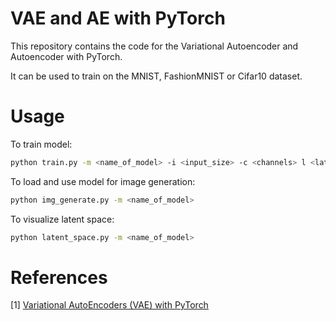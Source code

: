 # VAE and AE with PyTorch
This repository contains the code for the Variational Autoencoder and Autoencoder with PyTorch. </p>
It can be used to train on the MNIST, FashionMNIST or Cifar10 dataset. </p>
# Usage

To train model:

```bash
python train.py -m <name_of_model> -i <input_size> -c <channels> l <latent_size> -b <batch_size> -d <data_set> -ne <number_of_epochs> -lr <learning_rate> -rt <reconstruct_type>
```

To load and use model for image generation:
```bash
python img_generate.py -m <name_of_model>
```

To visualize latent space:
```bash
python latent_space.py -m <name_of_model>
```

# References
[1] [Variational AutoEncoders (VAE) with PyTorch](https://avandekleut.github.io/vae/)